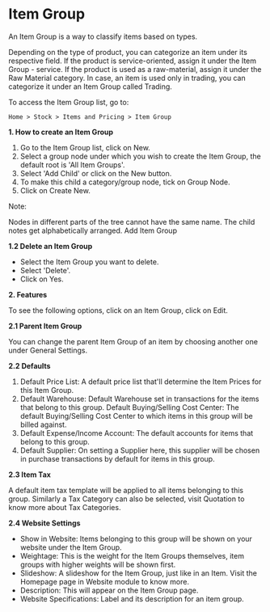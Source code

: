 # Item Group

An Item Group is a way to classify items based on types.

Depending on the type of product, you can categorize an item under its respective field. If the product is service-oriented, assign it under the Item Group - service. If the product is used as a raw-material, assign it under the Raw Material category. In case, an item is used only in trading, you can categorize it under an Item Group called Trading.

To access the Item Group list, go to:

`Home > Stock > Items and Pricing > Item Group`

**1. How to create an Item Group**

1. Go to the Item Group list, click on New.
2. Select a group node under which you wish to create the Item Group, the default root is 'All Item Groups'.
3. Select 'Add Child' or click on the New button.
4. To make this child a category/group node, tick on Group Node.
5. Click on Create New.

Note:

Nodes in different parts of the tree cannot have the same name.
The child notes get alphabetically arranged.
Add Item Group

**1.2 Delete an Item Group**

* Select the Item Group you want to delete.
* Select 'Delete'.
* Click on Yes.

**2. Features** 

To see the following options, click on an Item Group, click on Edit.

**2.1 Parent Item Group**

You can change the parent Item Group of an item by choosing another one under General Settings.

**2.2 Defaults**

1. Default Price List: A default price list that'll determine the Item Prices for this Item Group.
2. Default Warehouse: Default Warehouse set in transactions for the items that belong to this group.
Default Buying/Selling Cost Center: The default Buying/Selling Cost Center to which items in this group will be billed against.
3. Default Expense/Income Account: The default accounts for items that belong to this group.
4. Default Supplier: On setting a Supplier here, this supplier will be chosen in purchase transactions by default for items in this group.

**2.3 Item Tax**

A default item tax template will be applied to all items belonging to this group. Similarly a Tax Category can also be selected, visit Quotation to know more about Tax Categories.

**2.4 Website Settings**

* Show in Website: Items belonging to this group will be shown on your website under the Item Group.
* Weightage: This is the weight for the Item Groups themselves, item groups with higher weights will be shown first.
* Slideshow: A slideshow for the Item Group, just like in an Item. Visit the Homepage page in Website module to know more.
* Description: This will appear on the Item Group page.
* Website Specifications: Label and its description for an item group.